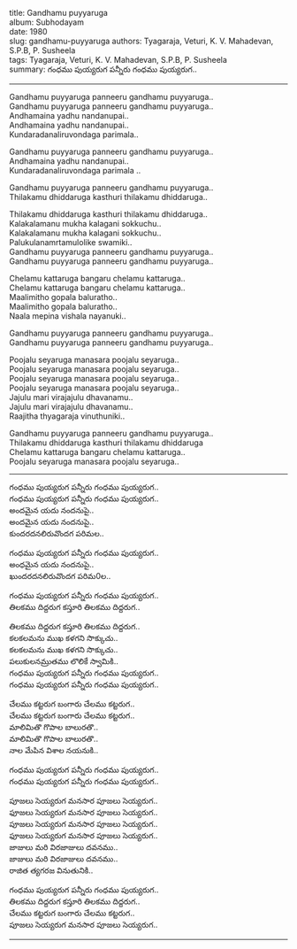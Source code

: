 ﻿title: Gandhamu puyyaruga   
album: Subhodayam  
date: 1980      
slug: gandhamu-puyyaruga
authors: Tyagaraja, Veturi, K. V. Mahadevan, S.P.B, P. Susheela     
tags: Tyagaraja, Veturi, K. V. Mahadevan, S.P.B, P. Susheela    
summary: గంధము పుయ్యరుగ పన్నీరు గంధము పుయ్యరుగ..  


------------

Gandhamu puyyaruga panneeru gandhamu puyyaruga..  
Gandhamu puyyaruga panneeru gandhamu puyyaruga..  
Andhamaina yadhu nandanupai..  
Andhamaina yadhu nandanupai..  
Kundaradanaliruvondaga parimala..  

Gandhamu puyyaruga panneeru gandhamu puyyaruga..  
Andhamaina yadhu nandanupai..  
Kundaradanaliruvondaga parimala ..  

Gandhamu puyyaruga panneeru gandhamu puyyaruga..  
Thilakamu dhiddaruga kasthuri thilakamu dhiddaruga..  
 
Thilakamu dhiddaruga kasthuri thilakamu dhiddaruga..  
Kalakalamanu mukha kalagani sokkuchu..  
Kalakalamanu mukha kalagani sokkuchu..  
Palukulanamrtamulolike swamiki..  
Gandhamu puyyaruga panneeru gandhamu puyyaruga..  
Gandhamu puyyaruga panneeru gandhamu puyyaruga..  

Chelamu kattaruga bangaru chelamu kattaruga..  
Chelamu kattaruga bangaru chelamu kattaruga..  
Maalimitho gopala baluratho..  
Maalimitho gopala baluratho..  
Naala mepina vishala nayanuki..  

Gandhamu puyyaruga panneeru gandhamu puyyaruga..   
Gandhamu puyyaruga panneeru gandhamu puyyaruga..   

Poojalu seyaruga manasara poojalu seyaruga..  
Poojalu seyaruga manasara poojalu seyaruga..  
Poojalu seyaruga manasara poojalu seyaruga..  
Poojalu seyaruga manasara poojalu seyaruga..  
Jajulu mari virajajulu dhavanamu..  
Jajulu mari virajajulu dhavanamu..  
Raajitha thyagaraja vinuthuniki..  

Gandhamu puyyaruga panneeru gandhamu puyyaruga..  
Thilakamu dhiddaruga kasthuri thilakamu dhiddaruga  
Chelamu kattaruga bangaru chelamu kattaruga..  
Poojalu seyaruga manasara poojalu seyaruga.. 

------------

గంధము పుయ్యరుగ పన్నీరు గంధము పుయ్యరుగ..  
గంధము పుయ్యరుగ పన్నీరు గంధము పుయ్యరుగ..  
అందమైన యదు నందనుపై..  
అందమైన యదు నందనుపై..  
కుందరదనలిరువొందగ పరిమల..  

గంధము పుయ్యరుగ పన్నీరు గంధము పుయ్యరుగ..  
అంధమైన యదు నందనుపై..  
ఖుందరదనలిరువొందగ పరిమ0ల..  

గంధము పుయ్యరుగ పన్నీరు గంధము పుయ్యరుగ..  
తిలకము దిద్దరుగ కస్తూరి తిలకము దిద్దరుగ..  

తిలకము దిద్దరుగ కస్తూరి తిలకము దిద్దరుగ..  
కలకలమను ముఖ కళగని సొక్కుచు..  
కలకలమను ముఖ కళగని సొక్కుచు..  
పలుకులనమ్రుతము లొలికే స్వామికి..  
గంధము పుయ్యరుగ పన్నీరు గంధము పుయ్యరుగ..  
గంధము పుయ్యరుగ పన్నీరు గంధము పుయ్యరుగ..  

చేలము కట్టరుగ బంగారు చేలము కట్టరుగ..  
చేలము కట్టరుగ బంగారు చేలము కట్టరుగ..  
మాలిమితొ గొపాల బాలురతొ..  
మాలిమితొ గొపాల బాలురతొ..   
నాల మేపిన విశాల నయనుకి..   

గంధము పుయ్యరుగ పన్నీరు గంధము పుయ్యరుగ..  
గంధము పుయ్యరుగ పన్నీరు గంధము పుయ్యరుగ..  

పూజలు సెయ్యరుగ మనసార పూజలు సెయ్యరుగ..  
ఫూజలు సెయ్యరుగ మనసార పూజలు సెయ్యరుగ..   
పూజలు సెయ్యరుగ మనసార పూజలు సెయ్యరుగ..  
ఫూజలు సెయ్యరుగ మనసార పూజలు సెయ్యరుగ..   
జాజులు మరి విరజాజులు దవనము..  
జాజులు మరి విరజాజులు దవనము..  
రాజిత త్యగరజ వినుతునికి..   

గంధము పుయ్యరుగ పన్నీరు గంధము పుయ్యరుగ..  
తిలకము దిద్దరుగ కస్తూరి తిలకము దిద్దరుగ..  
చేలము కట్టరుగ బంగారు చేలము కట్టరుగ..  
పూజలు సెయ్యరుగ మనసార పూజలు సెయ్యరుగ..  

------------